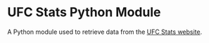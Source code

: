 # UFC Stats Python Module

A Python module used to retrieve data from the [UFC Stats website](http://www.ufcstats.com).


